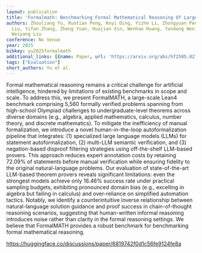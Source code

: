 ```yaml
---
layout: publication
title: 'Formalmath: Benchmarking Formal Mathematical Reasoning Of Large Language Models'
authors: Zhouliang Yu, Ruotian Peng, Keyi Ding, Yizhe Li, Zhongyuan Peng, Minghao
  Liu, Yifan Zhang, Zheng Yuan, Huajian Xin, Wenhao Huang, Yandong Wen, Ge Zhang,
  Weiyang Liu
conference: No Venue
year: 2025
bibkey: yu2025formalmath
additional_links: [{name: Paper, url: 'https://arxiv.org/abs/hf2505.02735'}]
tags: ["Evaluation"]
short_authors: Yu et al.
---
```

Formal mathematical reasoning remains a critical challenge for artificial intelligence, hindered by limitations of existing benchmarks in scope and scale. To address this, we present FormalMATH, a large-scale Lean4 benchmark comprising 5,560 formally verified problems spanning from high-school Olympiad challenges to undergraduate-level theorems across diverse domains (e.g., algebra, applied mathematics, calculus, number theory, and discrete mathematics). To mitigate the inefficiency of manual formalization, we introduce a novel human-in-the-loop autoformalization pipeline that integrates: (1) specialized large language models (LLMs) for statement autoformalization, (2) multi-LLM semantic verification, and (3) negation-based disproof filtering strategies using off-the-shelf LLM-based provers. This approach reduces expert annotation costs by retaining 72.09% of statements before manual verification while ensuring fidelity to the original natural-language problems. Our evaluation of state-of-the-art LLM-based theorem provers reveals significant limitations: even the strongest models achieve only 16.46% success rate under practical sampling budgets, exhibiting pronounced domain bias (e.g., excelling in algebra but failing in calculus) and over-reliance on simplified automation tactics. Notably, we identify a counterintuitive inverse relationship between natural-language solution guidance and proof success in chain-of-thought reasoning scenarios, suggesting that human-written informal reasoning introduces noise rather than clarity in the formal reasoning settings. We believe that FormalMATH provides a robust benchmark for benchmarking formal mathematical reasoning.

https://huggingface.co/discussions/paper/6819742f0d1c56fe9124fe8a
